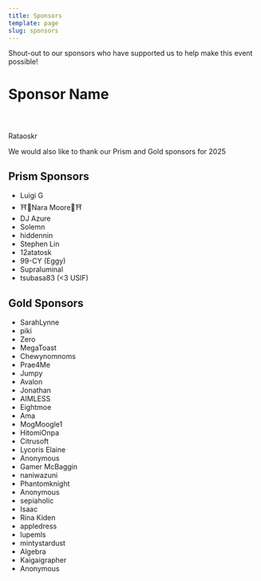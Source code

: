 ```yaml
---
title: Sponsors
template: page
slug: sponsors
---
```

Shout-out to our sponsors who have supported us to help make this event possible!

# Sponsor Name

![]()

# 
Rataoskr


We would also like to thank our Prism and Gold sponsors for 2025


## Prism Sponsors

* Luigi G
* ⛩👻Nara Moore👻⛩
* DJ Azure
* Solemn 
* hiddennin
* Stephen Lin
* 12atatosk
* 99-CY (Eggy)
* Supraluminal
* tsubasa83 (<3 USIF)

## Gold Sponsors

* SarahLynne
* piki
* Zero
* MegaToast
* Chewynomnoms
* Prae4Me
* Jumpy
* Avalon
* Jonathan
* AIMLESS
* Eightmoe
* Ama
* MogMoogle1
* HitomiOnpa
* Citrusoft
* Lycoris Elaine
* Anonymous
* Gamer McBaggin
* naniwazuni
* Phantomknight
* Anonymous
* sepiaholic
* Isaac
* Rina Kiden
* appledress
* lupemls
* mintystardust
* Algebra
* Kaigaigrapher
* Anonymous
